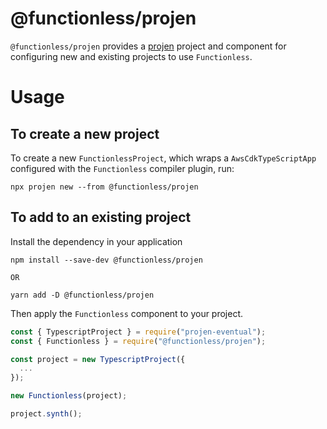 # @functionless/projen

`@functionless/projen` provides a [projen](https://github.com/projen/projen) project and component for configuring new and existing projects to use `Functionless`.

# Usage

## To create a new project

To create a new `FunctionlessProject`, which wraps a `AwsCdkTypeScriptApp` configured with the `Functionless` compiler plugin, run:

```
npx projen new --from @functionless/projen
```

## To add to an existing project

Install the dependency in your application

```
npm install --save-dev @functionless/projen

OR

yarn add -D @functionless/projen
```

Then apply the `Functionless` component to your project.

```js
const { TypescriptProject } = require("projen-eventual");
const { Functionless } = require("@functionless/projen");

const project = new TypescriptProject({
  ...
});

new Functionless(project);

project.synth();
```
